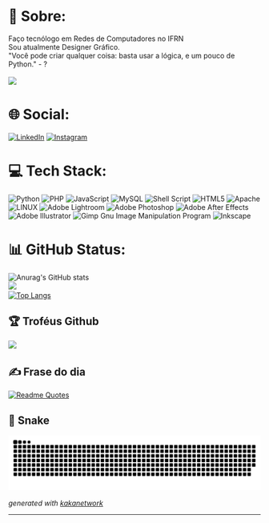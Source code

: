 # 💫 Sobre:
Faço tecnólogo em Redes de Computadores no IFRN<br>Sou atualmente Designer Gráfico.
<br>"Você pode criar qualquer coisa: basta usar a lógica, e um pouco de Python." - ?
<br><br>[![](https://visitcount.itsvg.in/api?id=kakanetwork&label=Github%20Visualiza%C3%A7%C3%B5es&color=5&icon=1&pretty=true)](https://visitcount.itsvg.in)

# 🌐 Social:
[![LinkedIn](https://img.shields.io/badge/LinkedIn-%230077B5.svg?logo=linkedin&logoColor=white)](https://linkedin.com/in/kalvinklein) 
[![Instagram](https://img.shields.io/badge/Instagram-%23E4405F.svg?logo=Instagram&logoColor=white)](https://instagram.com/kaka_0206) 

# 💻 Tech Stack:
![Python](https://img.shields.io/badge/python-3670A0?style=flat&logo=python&logoColor=ffdd54)  ![PHP](https://img.shields.io/badge/php-%23777BB4.svg?style=flat&logo=php&logoColor=white) ![JavaScript](https://img.shields.io/badge/javascript-%23323330.svg?style=flat&logo=javascript&logoColor=%23F7DF1E) ![MySQL](https://img.shields.io/badge/mysql-%2300f.svg?style=flat&logo=mysql&logoColor=white) ![Shell Script](https://img.shields.io/badge/shell_script-%23121011.svg?style=flat&logo=gnu-bash&logoColor=white) ![HTML5](https://img.shields.io/badge/html5-%23E34F26.svg?style=flat&logo=html5&logoColor=white)  ![Apache](https://img.shields.io/badge/apache-%23D42029.svg?style=flat&logo=apache&logoColor=white) 
 ![LINUX](https://img.shields.io/badge/Linux-FCC624?style=flat&logo=linux&logoColor=black) ![Adobe Lightroom](https://img.shields.io/badge/Adobe%20Lightroom-31A8FF.svg?style=flat&logo=Adobe%20Lightroom&logoColor=white) ![Adobe Photoshop](https://img.shields.io/badge/adobephotoshop-%2331A8FF.svg?style=flat&logo=adobephotoshop&logoColor=white) ![Adobe After Effects](https://img.shields.io/badge/Adobe%20After%20Effects-9999FF.svg?style=flat&logo=Adobe%20After%20Effects&logoColor=white) ![Adobe Illustrator](https://img.shields.io/badge/adobeillustrator-%23FF9A00.svg?style=flat&logo=adobeillustrator&logoColor=white) ![Gimp Gnu Image Manipulation Program](https://img.shields.io/badge/Gimp-657D8B?style=flat&logo=gimp&logoColor=FFFFFF) ![Inkscape](https://img.shields.io/badge/Inkscape-e0e0e0?style=flat&logo=inkscape&logoColor=080A13)
# 📊 GitHub Status:
![Anurag's GitHub stats](https://github-readme-stats.vercel.app/api?username=kakanetwork&show_icons=true&theme=radical&hide_border=true&count_private=true&hide=prs)<br/>
![](https://github-readme-streak-stats.herokuapp.com/?user=kakanetwork&theme=radical&hide_border=true)<br/>
[![Top Langs](https://github-readme-stats.vercel.app/api/top-langs/?username=kakanetwork&layout=compact&theme=radical&hide_border=true)](https://github.com/kakanetwork/github-readme-stats)<br/>


## 🏆 Troféus Github
![](https://github-profile-trophy.vercel.app/?username=kakanetwork&theme=radical&no-frame=true&no-bg=false&margin-w=4)

## ✍️ Frase do dia
[![Readme Quotes](https://quotes-github-readme.vercel.app/api?type=horizontal&theme=radical)](https://github.com/piyushsuthar/github-readme-quotes)

## 🐍 Snake

<picture>
  <source media="(prefers-color-scheme: dark)" srcset="https://raw.githubusercontent.com/platane/platane/output/github-contribution-grid-snake-dark.svg">
  <source media="(prefers-color-scheme: light)" srcset="https://raw.githubusercontent.com/platane/platane/output/github-contribution-grid-snake.svg">
  <source media="(prefers-color-scheme: dark)" srcset="https://github.com/kakanetwork/kakanetwork/blob/output/github-contribution-grid-snake.svg">
  <img alt="github contribution grid snake animation" src="https://raw.githubusercontent.com/platane/platane/output/github-contribution-grid-snake.svg">
</picture>

_generated with [kakanetwork](https://github.com/kakanetwork)_

---



